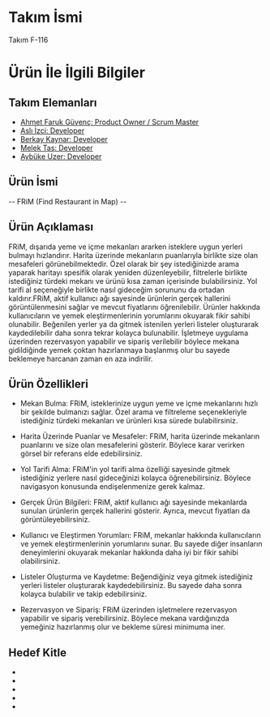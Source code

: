 # **Takım İsmi**

Takım F-116

# Ürün İle İlgili Bilgiler

## Takım Elemanları

- [Ahmet Faruk Güvenç: Product Owner / Scrum Master](https://www.linkedin.com/in/ahmet-faruk-guvenc/)
- [Aslı İzci: Developer](https://www.linkedin.com/in/asl%C4%B1-izci-285a2a207/)
- [Berkay Kaynar: Developer](https://www.linkedin.com/in/berkay-k-60b88720b/)
- [Melek Taş: Developer](https://www.linkedin.com/in/melek-ta%C5%9F-101768258/)
- [Aybüke Uzer: Developer](https://www.linkedin.com/in/aybukeuzer/)

## Ürün İsmi
-- FRiM (Find Restaurant in Map) --

## Ürün Açıklaması
FRiM, dışarıda yeme ve içme mekanları ararken isteklere uygun yerleri bulmayı hızlandırır. Harita üzerinde mekanların puanlarıyla birlikte size olan mesafeleri görünebilmektedir. Özel olarak bir şey istediğinizde arama yaparak haritayı spesifik olarak yeniden düzenleyebilir, filtrelerle birlikte istediğiniz türdeki mekanı ve ürünü kısa zaman içerisinde bulabilirsiniz. Yol tarifi al seçeneğiyle birlikte nasıl gideceğim sorununu da ortadan kaldırır.FRiM, aktif kullanıcı ağı sayesinde ürünlerin gerçek hallerini görüntülenmesini sağlar ve mevcut fiyatlarını öğrenilebilir. Ürünler hakkında kullanıcıların ve yemek eleştirmenlerinin yorumlarını okuyarak fikir sahibi olunabilir. Beğenilen yerler ya da gitmek istenilen yerleri listeler oluşturarak kaydedilebilir daha sonra tekrar kolayca bulunabilir. İşletmeye uygulama üzerinden rezervasyon yapabilir ve sipariş verilebilir böylece mekana gidildiğinde yemek çoktan hazırlanmaya başlanmış olur bu sayede beklemeye harcanan zaman en aza indirilir.

## Ürün Özellikleri
- Mekan Bulma: FRiM, isteklerinize uygun yeme ve içme mekanlarını hızlı bir şekilde bulmanızı sağlar. Özel arama ve filtreleme seçenekleriyle istediğiniz türdeki mekanları ve ürünleri kısa sürede bulabilirsiniz.

- Harita Üzerinde Puanlar ve Mesafeler: FRiM, harita üzerinde mekanların puanlarını ve size olan mesafelerini gösterir. Böylece karar verirken görsel bir referans elde edebilirsiniz.

- Yol Tarifi Alma: FRiM'in yol tarifi alma özelliği sayesinde gitmek istediğiniz yerlere nasıl gideceğinizi kolayca öğrenebilirsiniz. Böylece navigasyon konusunda endişelenmenize gerek kalmaz.
 
- Gerçek Ürün Bilgileri: FRiM, aktif kullanıcı ağı sayesinde mekanlarda sunulan ürünlerin gerçek hallerini gösterir. Ayrıca, mevcut fiyatları da görüntüleyebilirsiniz.

- Kullanıcı ve Eleştirmen Yorumları: FRiM, mekanlar hakkında kullanıcıların ve yemek eleştirmenlerinin yorumlarını sunar. Bu sayede diğer insanların deneyimlerini okuyarak mekanlar hakkında daha iyi bir fikir sahibi olabilirsiniz.

- Listeler Oluşturma ve Kaydetme: Beğendiğiniz veya gitmek istediğiniz yerleri listeler oluşturarak kaydedebilirsiniz. Bu sayede daha sonra kolayca bulabilir ve takip edebilirsiniz.

- Rezervasyon ve Sipariş: FRiM üzerinden işletmelere rezervasyon yapabilir ve sipariş verebilirsiniz. Böylece mekana vardığınızda yemeğiniz hazırlanmış olur ve bekleme süresi minimuma iner.


## Hedef Kitle

-
- 
- 
- 
- 
